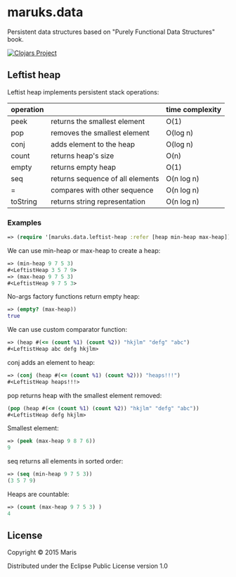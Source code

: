 # maruks.data

Persistent data structures based on "Purely Functional Data Structures" book.

[![Clojars Project](http://clojars.org/org.clojars.maruks/maruks.data/latest-version.svg)](http://clojars.org/org.clojars.maruks/maruks.data)

## Leftist heap

Leftist heap implements persistent stack operations:

 operation    |                                 |  time complexity  |
------------- | --------------------------------|-------------------|
peek          | returns the smallest element    |   O(1)            |
pop           | removes the smallest element    |   O(log n)        |
conj          | adds element to the heap        |   O(log n)        |
count         | returns heap's size             |   O(n)            |
empty         | returns empty heap              |   O(1)            |
seq           | returns sequence of all elements|   O(n log n)      |
=             | compares with other sequence    |   O(n log n)      |
toString      | returns string representation   |   O(n log n)      |


### Examples

```clojure
=> (require '[maruks.data.leftist-heap :refer [heap min-heap max-heap]])
```

We can use min-heap or max-heap to create a heap:
```clojure
=> (min-heap 9 7 5 3)  
#<LeftistHeap 3 5 7 9>
=> (max-heap 9 7 5 3)  
#<LeftistHeap 9 7 5 3>
```

No-args factory functions return empty heap:
```clojure
=> (empty? (max-heap))  
true
```

We can use custom comparator function:
```clojure
=> (heap #(<= (count %1) (count %2)) "hkjlm" "defg" "abc")
#<LeftistHeap abc defg hkjlm>
```

conj adds an element to heap:
```clojure
=> (conj (heap #(<= (count %1) (count %2))) "heaps!!!")
#<LeftistHeap heaps!!!>
```

pop returns heap with the smallest element removed:
```clojure
(pop (heap #(<= (count %1) (count %2)) "hkjlm" "defg" "abc"))
#<LeftistHeap defg hkjlm>
```

Smallest element:
```clojure
=> (peek (max-heap 9 8 7 6))
9
```

seq returns all elements in sorted order:
```clojure
=> (seq (min-heap 9 7 5 3))
(3 5 7 9)
```

Heaps are countable:
```clojure
=> (count (max-heap 9 7 5 3) ) 
4
```

## License

Copyright © 2015 Maris

Distributed under the Eclipse Public License version 1.0 